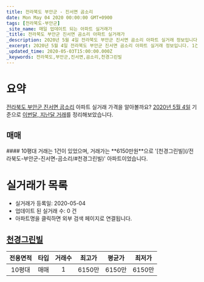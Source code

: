 ```yaml
---
title: 전라북도 부안군 - 진서면 곰소리
date: Mon May 04 2020 00:00:00 GMT+0900
tags: [전라북도-부안군]
_site_name: 매일 업데이트 되는 아파트 실거래가
_title: 전라북도 부안군 진서면 곰소리 아파트 실거래가
_description: 2020년 5월 4일 전라북도 부안군 진서면 곰소리 아파트 실거래 정보입니다. 1건 아파트 정보가 있습니다.
_excerpt: 2020년 5월 4일 전라북도 부안군 진서면 곰소리 아파트 실거래 정보입니다. 1건 아파트 정보가 있습니다.
_updated_time: 2020-05-03T15:00:00.000Z
_keywords: 전라북도,부안군,진서면,곰소리,천경그린빌
---
```





# 요약
<ins>전라북도 부안군 진서면 곰소리</ins> 아파트 실거래 가격을 알아볼까요? <ins>2020년 5월 4일</ins> 기준으로 <ins>이번달, 지난달 거래</ins>를 정리해보았습니다.

## 매매
<div class="container">
<div class="twelve columns" markdown="1">
#### 10평대
거래는 1건이 있었으며, 거래가는 **6150만원**으로 '[천경그린빌](/전라북도-부안군-진서면-곰소리/#천경그린빌)' 아파트이었습니다.
</div>
</div>



# 실거래가 목록
- 실거래가 등록일: 2020-05-04
- 업데이트 된 실거래 수: 0 건
- 아파트명을 클릭하면 외부 검색 페이지로 연결됩니다.

## [천경그린빌](#천경그린빌)

|전용면적|타입|거래수|최고가|평균가|최저가|
|:---:|:---:|:---:|:---:|:---:|:---:|
|10평대|<span class="deal-type-1">매매</span>|1|6150만|6150만|6150만|

<br/>



